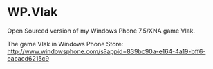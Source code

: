 WP.Vlak
=======

Open Sourced version of my Windows Phone 7.5/XNA game Vlak.

The game Vlak in Windows Phone Store:  
http://www.windowsphone.com/s?appid=839bc90a-e164-4a19-bff6-eacacd6215c9
